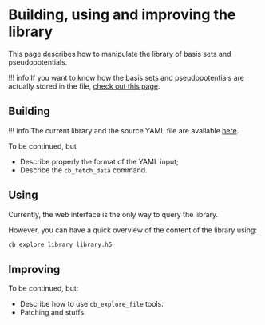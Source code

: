 # Building, using and improving the library


This page describes how to manipulate the library of basis sets and pseudopotentials.

!!! info
    If you want to know how the basis sets and pseudopotentials are actually stored in the file, [check out this page](library_file_format.md).


## Building

!!! info
    The current library and the source YAML file are available [here](https://github.com/pierre-24/cp2k-basis/tree/master/library).

To be continued, but

+ Describe properly the format of the YAML input;
+ Describe the `cb_fetch_data` command.

## Using

Currently, the web interface is the only way to query the library.

However, you can have a quick overview of the content of the library using:

```bash
cb_explore_library library.h5
```


## Improving

To be continued, but:

+ Describe how to use `cb_explore_file` tools.
+ Patching and stuffs